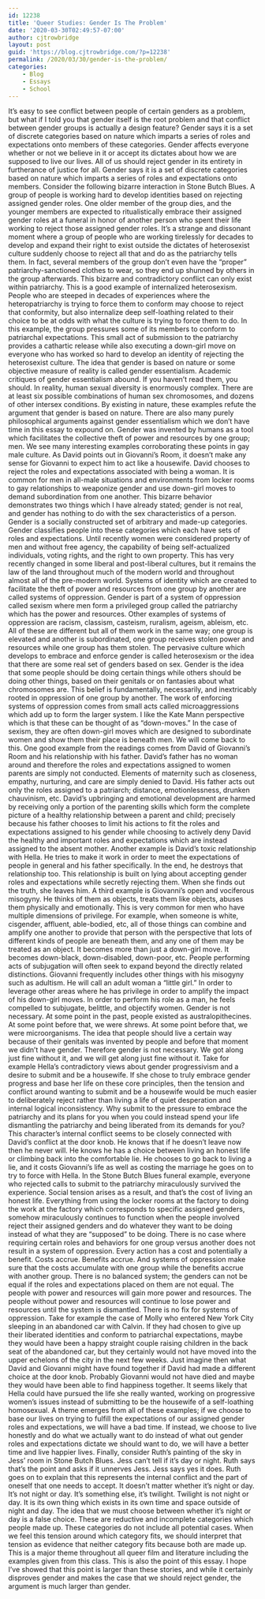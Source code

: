 ```yaml
---
id: 12238
title: 'Queer Studies: Gender Is The Problem'
date: '2020-03-30T02:49:57-07:00'
author: cjtrowbridge
layout: post
guid: 'https://blog.cjtrowbridge.com/?p=12238'
permalink: /2020/03/30/gender-is-the-problem/
categories:
    - Blog
    - Essays
    - School
---
```


It’s easy to see conflict between people of certain genders as a problem, but what if I told you that gender itself is the root problem and that conflict between gender groups is actually a design feature? Gender says it is a set of discrete categories based on nature which imparts a series of roles and expectations onto members of these categories. Gender affects everyone whether or not we believe in it or accept its dictates about how we are supposed to live our lives. All of us should reject gender in its entirety in furtherance of justice for all. Gender says it is a set of discrete categories based on nature which imparts a series of roles and expectations onto members. Consider the following bizarre interaction in Stone Butch Blues. A group of people is working hard to develop identities based on rejecting assigned gender roles. One older member of the group dies, and the younger members are expected to ritualistically embrace their assigned gender roles at a funeral in honor of another person who spent their life working to reject those assigned gender roles. It’s a strange and dissonant moment where a group of people who are working tirelessly for decades to develop and expand their right to exist outside the dictates of heterosexist culture suddenly choose to reject all that and do as the patriarchy tells them. In fact, several members of the group don’t even have the “proper” patriarchy-sanctioned clothes to wear, so they end up shunned by others in the group afterwards. This bizarre and contradictory conflict can only exist within patriarchy. This is a good example of internalized heterosexism. People who are steeped in decades of experiences where the heteropatriarchy is trying to force them to conform may choose to reject that conformity, but also internalize deep self-loathing related to their choice to be at odds with what the culture is trying to force them to do. In this example, the group pressures some of its members to conform to patriarchal expectations. This small act of submission to the patriarchy provides a cathartic release while also executing a down-girl move on everyone who has worked so hard to develop an identity of rejecting the heterosexist culture. The idea that gender is based on nature or some objective measure of reality is called gender essentialism. Academic critiques of gender essentialism abound. If you haven’t read them, you should. In reality, human sexual diversity is enormously complex. There are at least six possible combinations of human sex chromosomes, and dozens of other intersex conditions. By existing in nature, these examples refute the argument that gender is based on nature. There are also many purely philosophical arguments against gender essentialism which we don’t have time in this essay to expound on. Gender was invented by humans as a tool which facilitates the collective theft of power and resources by one group; men. We see many interesting examples corroborating these points in gay male culture. As David points out in Giovanni’s Room, it doesn’t make any sense for Giovanni to expect him to act like a housewife. David chooses to reject the roles and expectations associated with being a woman. It is common for men in all-male situations and environments from locker rooms to gay relationships to weaponize gender and use down-girl moves to demand subordination from one another. This bizarre behavior demonstrates two things which I have already stated; gender is not real, and gender has nothing to do with the sex characteristics of a person. Gender is a socially constructed set of arbitrary and made-up categories. Gender classifies people into these categories which each have sets of roles and expectations. Until recently women were considered property of men and without free agency, the capability of being self-actualized individuals, voting rights, and the right to own property. This has very recently changed in some liberal and post-liberal cultures, but it remains the law of the land throughout much of the modern world and throughout almost all of the pre-modern world. Systems of identity which are created to facilitate the theft of power and resources from one group by another are called systems of oppression. Gender is part of a system of oppression called sexism where men form a privileged group called the patriarchy which has the power and resources. Other examples of systems of oppression are racism, classism, casteism, ruralism, ageism, ableism, etc. All of these are different but all of them work in the same way; one group is elevated and another is subordinated, one group receives stolen power and resources while one group has them stolen. The pervasive culture which develops to embrace and enforce gender is called heterosexism or the idea that there are some real set of genders based on sex. Gender is the idea that some people should be doing certain things while others should be doing other things, based on their genitals or on fantasies about what chromosomes are. This belief is fundamentally, necessarily, and inextricably rooted in oppression of one group by another. The work of enforcing systems of oppression comes from small acts called microaggressions which add up to form the larger system. I like the Kate Mann perspective which is that these can be thought of as “down-moves.” In the case of sexism, they are often down-girl moves which are designed to subordinate women and show them their place is beneath men. We will come back to this. One good example from the readings comes from David of Giovanni’s Room and his relationship with his father. David’s father has no woman around and therefore the roles and expectations assigned to women parents are simply not conducted. Elements of maternity such as closeness, empathy, nurturing, and care are simply denied to David. His father acts out only the roles assigned to a patriarch; distance, emotionlessness, drunken chauvinism, etc. David’s upbringing and emotional development are harmed by receiving only a portion of the parenting skills which form the complete picture of a healthy relationship between a parent and child; precisely because his father chooses to limit his actions to fit the roles and expectations assigned to his gender while choosing to actively deny David the healthy and important roles and expectations which are instead assigned to the absent mother. Another example is David’s toxic relationship with Hella. He tries to make it work in order to meet the expectations of people in general and his father specifically. In the end, he destroys that relationship too. This relationship is built on lying about accepting gender roles and expectations while secretly rejecting them. When she finds out the truth, she leaves him. A third example is Giovanni’s open and vociferous misogyny. He thinks of them as objects, treats them like objects, abuses them physically and emotionally. This is very common for men who have multiple dimensions of privilege. For example, when someone is white, cisgender, affluent, able-bodied, etc, all of those things can combine and amplify one another to provide that person with the perspective that lots of different kinds of people are beneath them, and any one of them may be treated as an object. It becomes more than just a down-girl move. It becomes down-black, down-disabled, down-poor, etc. People performing acts of subjugation will often seek to expand beyond the directly related distinctions. Giovanni frequently includes other things with his misogyny such as adultism. He will call an adult woman a “little girl.” In order to leverage other areas where he has privilege in order to amplify the impact of his down-girl moves. In order to perform his role as a man, he feels compelled to subjugate, belittle, and objectify women. Gender is not necessary. At some point in the past, people existed as australopithecines. At some point before that, we were shrews. At some point before that, we were microorganisms. The idea that people should live a certain way because of their genitals was invented by people and before that moment we didn’t have gender. Therefore gender is not necessary. We got along just fine without it, and we will get along just fine without it. Take for example Hella’s contradictory views about gender progressivism and a desire to submit and be a housewife. If she chose to truly embrace gender progress and base her life on these core principles, then the tension and conflict around wanting to submit and be a housewife would be much easier to deliberately reject rather than living a life of quiet desperation and internal logical inconsistency. Why submit to the pressure to embrace the patriarchy and its plans for you when you could instead spend your life dismantling the patriarchy and being liberated from its demands for you? This character’s internal conflict seems to be closely connected with David’s conflict at the door knob. He knows that if he doesn’t leave now then he never will. He knows he has a choice between living an honest life or climbing back into the comfortable lie. He chooses to go back to living a lie, and it costs Giovanni’s life as well as costing the marriage he goes on to try to force with Hella. In the Stone Butch Blues funeral example, everyone who rejected calls to submit to the patriarchy miraculously survived the experience. Social tension arises as a result, and that’s the cost of living an honest life. Everything from using the locker rooms at the factory to doing the work at the factory which corresponds to specific assigned genders, somehow miraculously continues to function when the people involved reject their assigned genders and do whatever they want to be doing instead of what they are “supposed” to be doing. There is no case where requiring certain roles and behaviors for one group versus another does not result in a system of oppression. Every action has a cost and potentially a benefit. Costs accrue. Benefits accrue. And systems of oppression make sure that the costs accumulate with one group while the benefits accrue with another group. There is no balanced system; the genders can not be equal if the roles and expectations placed on them are not equal. The people with power and resources will gain more power and resources. The people without power and resources will continue to lose power and resources until the system is dismantled. There is no fix for systems of oppression. Take for example the case of Molly who entered New York City sleeping in an abandoned car with Calvin. If they had chosen to give up their liberated identities and conform to patriarchal expectations, maybe they would have been a happy straight couple raising children in the back seat of the abandoned car, but they certainly would not have moved into the upper echelons of the city in the next few weeks. Just imagine then what David and Giovanni might have found together if David had made a different choice at the door knob. Probably Giovanni would not have died and maybe they would have been able to find happiness together. It seems likely that Hella could have pursued the life she really wanted, working on progressive women’s issues instead of submitting to be the housewife of a self-loathing homosexual. A theme emerges from all of these examples; if we choose to base our lives on trying to fulfill the expectations of our assigned gender roles and expectations, we will have a bad time. If instead, we choose to live honestly and do what we actually want to do instead of what out gender roles and expectations dictate we should want to do, we will have a better time and live happier lives. Finally, consider Ruth’s painting of the sky in Jess’ room in Stone Butch Blues. Jess can’t tell if it’s day or night. Ruth says that’s the point and asks if it unnerves Jess. Jess says yes it does. Ruth goes on to explain that this represents the internal conflict and the part of oneself that one needs to accept. It doesn’t matter whether it’s night or day. It’s not night or day. It’s something else, it’s twilight. Twilight is not night or day. It is its own thing which exists in its own time and space outside of night and day. The idea that we must choose between whether it’s night or day is a false choice. These are reductive and incomplete categories which people made up. These categories do not include all potential cases. When we feel this tension around which category fits, we should interpret that tension as evidence that neither category fits because both are made up. This is a major theme throughout all queer film and literature including the examples given from this class. This is also the point of this essay. I hope I’ve showed that this point is larger than these stories, and while it certainly disproves gender and makes the case that we should reject gender, the argument is much larger than gender.